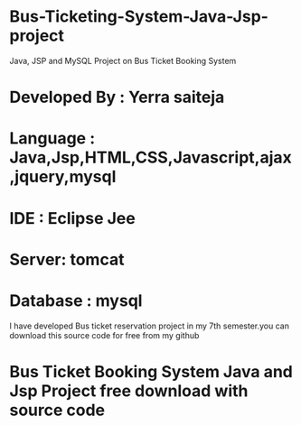 # Bus-Ticketing-System-Java-Jsp-project
Java, JSP and MySQL Project on Bus Ticket Booking System


# Developed By : Yerra saiteja
# Language : Java,Jsp,HTML,CSS,Javascript,ajax,jquery,mysql
# IDE : Eclipse Jee
# Server: tomcat
# Database : mysql

I have developed Bus ticket reservation project in my 7th semester.you can download this source code for free from my github 

# Bus Ticket Booking System Java and Jsp Project free download with source code
